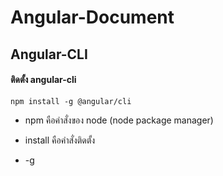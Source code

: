 # Angular-Document

## Angular-CLI

#### ติดตั้ง angular-cli

    npm install -g @angular/cli
    
- npm คือคำสั่งของ node (node package manager)

- install คือคำสั่งติดตั้ง 

- -g
